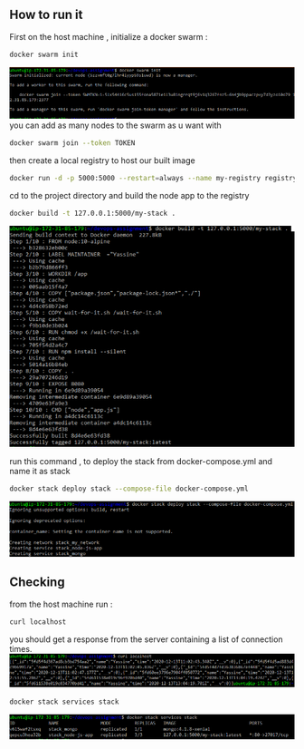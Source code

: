 ## How to run it

First on the host machine , initialize a docker swarm :

```bash
docker swarm init
```

![alt text](demo/img_3.png)
you can add as many nodes to the swarm as u want with

```bash
docker swarm join --token TOKEN
```

then create a local registry to host our built image

```bash
docker run -d -p 5000:5000 --restart=always --name my-registry registry:2
```

cd to the project directory and build the node app to the registry

```bash
docker build -t 127.0.0.1:5000/my-stack .
```

![alt text](demo/img_2.png)

run this command , to deploy the stack from docker-compose.yml and name it as stack

```bash
docker stack deploy stack --compose-file docker-compose.yml
```

![alt text](demo/img_4.png)

## Checking

from the host machine run :

```bash
curl localhost
```

you should get a response from the server containing a list of connection times.
![alt text](demo/img_1.png)

```bash
docker stack services stack
```

![alt text](demo/img.png)

